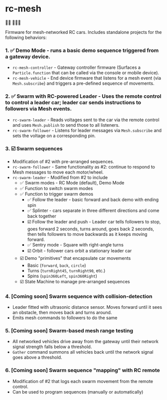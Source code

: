 # rc-mesh

🚗💨 🚗🚗🚗

Firmware for mesh-networked RC cars. Includes standalone projects for the following behaviors:

### 1. ✅ Demo Mode - runs a basic demo sequence triggered from a gateway device.

- `rc-mesh-controller` - Gateway controller firmware (Surfaces a `Particle.function` that can be called via the console or mobile device).
- `rc-mesh-vehicle` - End device firmware that listens for a mesh event (via `Mesh.subscribe`) and triggers a pre-defined sequence of movements.

### 2. ✅ Swarm with RC-powered Leader - Uses the remote control to control a leader car; leader car sends instructions to followers via Mesh events.

- `rc-swarm-leader` - Reads voltages sent to the car via the remote control and uses `Mesh.publish` to send those to all listeners.
- `rc-swarm-follower` - Listens for leader messages via `Mesh.subscribe` and sets the voltage on a corresponding pin.

### 3. ️☑️ Swarm sequences

- Modification of #2 with pre-arranged sequences.
- `rc-swarm-follower` - Same functionality as #2: continue to respond to Mesh messages to move each motor/wheel.
- `rc-swarm-leader` - Modified from #2 to include
  - ✅ Swarm modes - RC Mode (default), Demo Mode
  - ✅ Function to switch swarm modes
  - ✅ Function to trigger swarm demos
    - ✅ Follow the leader - basic forward and back demo with ending spin
    - ️✅ Splinter - cars separate in three different directions and come back together
    - ☑️ Follow the leader and push - Leader car tells followers to stop, goes forward 2 seconds, turns around, goes back 2 seconds, then tells followers to move backwards as it keeps moving forward.
    - ✅ Sentry mode - Square with right-angle turns
    - ☑️ Orbit - follower cars orbit a stationary leader car
  - ☑️ Demo "primitives" that encapsulate car movements
    - Basic (`forward`, `back`, `circle`)
    - Turns (`turnRight45`, `turnRight90`, etc.)
    - Spins (`spin360Left`, `spin360Right`)
  - ☑️ State Machine to manage pre-arranged sequences

### 4. [Coming soon] Swarm sequence with collision-detection

- Leader fitted with ultrasonic distance sensor. Moves forward until it sees an obstacle, then moves back and turns around.
- Emits mesh commands to followers to do the same

### 5. [Coming soon] Swarm-based mesh range testing

- All networked vehicles drive away from the gateway until their network signal strength falls below a threshold.
- `Gather` command summons all vehicles back until the network signal goes above a threshold.

### 6. [Coming soon] Swarm sequence "mapping" with RC remote

- Modification of #2 that logs each swarm movement from the remote control.
- Can be used to program sequences (manually or automatically)
